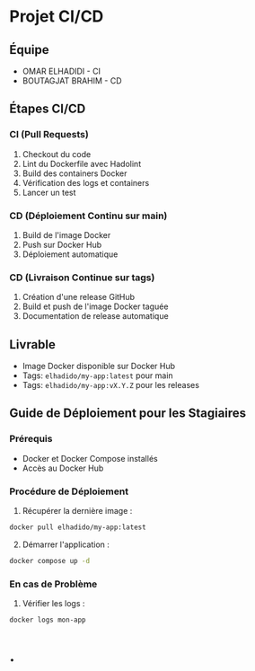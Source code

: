 # Projet CI/CD

## Équipe
- OMAR ELHADIDI -  CI
- BOUTAGJAT BRAHIM -  CD


## Étapes CI/CD

### CI (Pull Requests)
1. Checkout du code
2. Lint du Dockerfile avec Hadolint
3. Build des containers Docker
4. Vérification des logs et containers
5. Lancer un test

### CD (Déploiement Continu sur main)
1. Build de l'image Docker
2. Push sur Docker Hub
3. Déploiement automatique

### CD (Livraison Continue sur tags)
1. Création d'une release GitHub
2. Build et push de l'image Docker taguée
3. Documentation de release automatique

## Livrable
- Image Docker disponible sur Docker Hub
- Tags: `elhadido/my-app:latest` pour main
- Tags: `elhadido/my-app:vX.Y.Z` pour les releases

## Guide de Déploiement pour les Stagiaires

### Prérequis
- Docker et Docker Compose installés
- Accès au Docker Hub

### Procédure de Déploiement
1. Récupérer la dernière image :
```bash
docker pull elhadido/my-app:latest
```

2. Démarrer l'application :
```bash
docker compose up -d
```

### En cas de Problème
1. Vérifier les logs :
```bash
docker logs mon-app
```
.
=======
